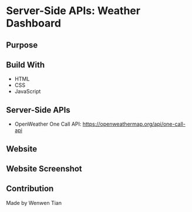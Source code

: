 # Server-Side APIs: Weather Dashboard

## Purpose


## Build With
* HTML
* CSS
* JavaScript

## Server-Side APIs
- OpenWeather One Call API: https://openweathermap.org/api/one-call-api

## Website


## Website Screenshot


## Contribution
Made by Wenwen Tian